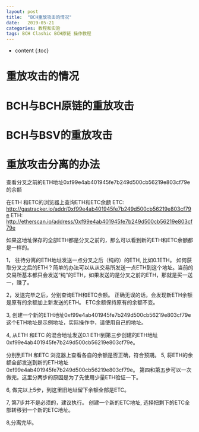 ```yaml
---
layout: post
title:  "BCH重放攻击的情况"
date:   2019-05-21
categories: 教程和实验
tags: BCH Clashic BCH原链 操作教程
---
```


* content
{:toc}

# 重放攻击的情况





# BCH与BCH原链的重放攻击





# BCH与BSV的重放攻击



# 重放攻击分离的办法

查看分叉之前的ETH地址0xf99e4ab401945fe7b249d500cb56219e803cf79e的余额

在ETH 和ETC的浏览器上查询ETH和ETC余额
ETC:  http://gastracker.io/addr/0xf99e4ab401945fe7b249d500cb56219e803cf79e
ETH: http://etherscan.io/address/0xf99e4ab401945fe7b249d500cb56219e803cf79e

如果这地址保存的全部ETH都是分叉之前的，那么可以看到新的ETH和ETC余额都是一样的。

1， 往待分离的ETH地址发送一点分叉之后（纯的）的ETH, 比如0.1ETH。
如何获取分叉之后的ETH？简单的办法可以从从交易所发送一点ETH到这个地址。当前的交易所基本都只会发送“纯”的ETH，如果发送的是分叉之前的ETH，那就是买一送一，赚了。

2，发送完毕之后，分别查询ETH和ETC余额。
正确无误的话，会发现新ETH余额是原有的余额加上新发送的ETH。
ETC余额保持原有的余额不变。

3, 创建一个新的ETH地址0xf99e4ab401945fe7b249d500cb56219e803cf79e
这个ETH地址是示例地址，实际操作中，请使用自己的地址。

4, 从ETH 和ETC 的混合地址发送0.1 ETH到第三步创建的ETH地址 0xf99e4ab401945fe7b249d500cb56219e803cf79e。

分别到ETH 和ETC 浏览器上查看各自的余额是否正确，符合预期。
5, 将ETH的余额全部发送到新的ETH地址0xf99e4ab401945fe7b249d500cb56219e803cf79e。
第四和第五步可以一次做完。这里分两步的原因是为了先使用少量ETH验证一下。

6, 做完以上5步，到这里旧地址留下余额全部是ETC。

7, 第7步并不是必须的，建议执行。 创建一个新的ETC地址, 选择把剩下的ETC全部转移到一个新的ETC地址。

8,分离完毕。







